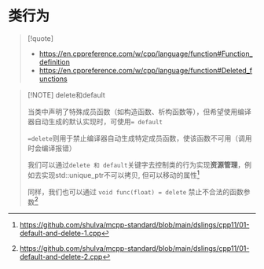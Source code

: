 # 类行为

> [!quote]
> - https://en.cppreference.com/w/cpp/language/function#Function_definition
 >- https://en.cppreference.com/w/cpp/language/function#Deleted_functions


> [!NOTE] delete和default
>
> 当类中声明了特殊成员函数（如构造函数、析构函数等），但希望使用编译器自动生成的默认实现时，可使用`= default`
>
> `=delete`则用于禁止编译器自动生成特定成员函数，使该函数不可用（调用时会编译报错）
>
> 我们可以通过`delete 和 default`关键字去控制类的行为实现**资源管理**，例如去实现std::unique_ptr不可以拷贝, 但可以移动的属性[^1]
>
> 同样，我们也可以通过 `void func(float) = delete` 禁止不合法的函数参数[^2]


[^1]: https://github.com/shulva/mcpp-standard/blob/main/dslings/cpp11/01-default-and-delete-1.cpp

[^2]: https://github.com/shulva/mcpp-standard/blob/main/dslings/cpp11/01-default-and-delete-2.cpp

